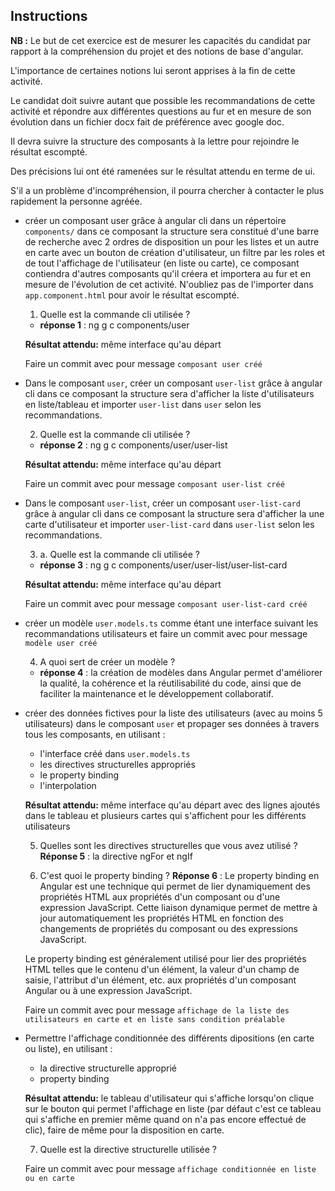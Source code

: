 ## Instructions

__NB :__ Le but de cet exercice est de mesurer les capacités du candidat par rapport à la compréhension du projet et des notions de base d'angular. 

L'importance de certaines notions lui seront apprises à la fin de cette activité. 

Le candidat doit suivre autant que possible les recommandations de cette activité et répondre aux différentes questions au fur et en mesure de son évolution dans un fichier docx fait de préférence avec google doc. 

Il devra suivre la structure des composants à la lettre pour rejoindre le résultat escompté. 

Des précisions lui ont été ramenées sur le résultat attendu en terme de ui.

S'il a un problème d'incompréhension, il pourra chercher à contacter le plus rapidement la personne agréée. 

* créer un composant user grâce à angular cli dans un répertoire `components/` dans ce composant la structure sera constitué d'une barre de recherche avec 2 ordres de disposition un pour les listes et un autre en carte avec un bouton de création d'utilisateur, un filtre par les roles et de tout l'affichage de l'utilisateur (en liste ou carte), ce composant contiendra d'autres composants qu'il créera et importera au fur et en mesure de l'évolution de cet activité. N'oubliez pas de l'importer dans `app.component.html` pour avoir le résultat escompté.

    1. Quelle est la commande cli utilisée ?
    * __réponse 1__ : ng g c components/user

    __Résultat attendu:__ même interface qu'au départ

    Faire un commit avec pour message `composant user créé`

* Dans le composant `user`, créer un composant `user-list` grâce à angular cli dans ce composant la structure sera d'afficher la liste d'utilisateurs en liste/tableau  et importer `user-list` dans `user` selon les recommandations.
    
    2. Quelle est la commande cli utilisée ?
    * __réponse 2__ : ng g c components/user/user-list

    __Résultat attendu:__ même interface qu'au départ

    Faire un commit avec pour message `composant user-list créé`

* Dans le composant `user-list`, créer un composant `user-list-card` grâce à angular cli dans ce composant la structure sera d'afficher la  une carte d'utilisateur  et importer `user-list-card` dans `user-list` selon les recommandations. 

    3. a. Quelle est la commande cli utilisée ?
    * __réponse 3__ : ng g c components/user/user-list/user-list-card
    
    __Résultat attendu:__ même interface qu'au départ

    Faire un commit avec pour message `composant user-list-card créé`

* créer un modèle `user.models.ts` comme étant une interface suivant les recommandations utilisateurs  et faire un commit avec pour message `modèle user créé`

    4. A quoi sert de créer un modèle ?
    * __réponse 4__ : la création de modèles dans Angular permet d'améliorer la qualité, la cohérence et la réutilisabilité du code, ainsi que de faciliter la maintenance et le développement collaboratif.

* créer des données fictives pour la liste des utilisateurs (avec au moins 5 utilisateurs) dans le composant `user` et propager ses données à travers tous les composants, en utilisant :

    * l'interface créé dans `user.models.ts`
    * les directives structurelles appropriés
    * le property binding
    * l'interpolation

    
    __Résultat attendu:__ même interface qu'au départ avec des lignes ajoutés dans le tableau et plusieurs cartes qui s'affichent pour les différents utilisateurs

    5. Quelles sont les directives structurelles que vous avez utilisé ?
    __Réponse 5__ : la directive ngFor et ngIf


    6. C'est quoi le property binding ?
    __Réponse 6__ : Le property binding en Angular est une technique qui permet de lier dynamiquement des propriétés HTML aux propriétés d'un composant ou d'une expression JavaScript. Cette liaison dynamique permet de mettre à jour automatiquement les propriétés HTML en fonction des changements de propriétés du composant ou des expressions JavaScript.

    Le property binding est généralement utilisé pour lier des propriétés HTML telles que le contenu d'un élément, la valeur d'un champ de saisie, l'attribut d'un élément, etc. aux propriétés d'un composant Angular ou à une expression JavaScript.

    Faire un commit avec pour message `affichage de la liste des utilisateurs en carte et en liste sans condition préalable`

* Permettre l'affichage conditionnée des différents dipositions (en carte ou liste), en utilisant :

    * la directive structurelle approprié
    * property binding

    
    __Résultat attendu:__ le tableau d'utilisateur qui s'affiche lorsqu'on clique sur le bouton qui permet l'affichage en liste (par défaut c'est ce tableau qui s'affiche en premier même quand on n'a pas encore effectué de clic), faire de même pour la disposition en carte.

    7. Quelle est la directive structurelle utilisée ?

    Faire un commit avec pour message `affichage conditionnée en liste ou en carte`
